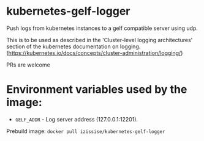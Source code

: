 # kubernetes-gelf-logger
Push logs from kubernetes instances to a gelf compatible server using udp.

This is to be used as described in the 'Cluster-level logging architectures' section of the kubernetes documentation on logging. (https://kubernetes.io/docs/concepts/cluster-administration/logging/)

PRs are welcome

# Environment variables used by the image:
- `GELF_ADDR` - Log server address (127.0.0.1:12201).

Prebuild image: `docker pull izissise/kubernetes-gelf-logger`
